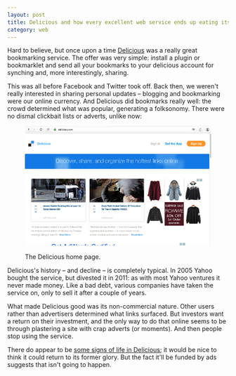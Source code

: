 ```yaml
---
layout: post
title: Delicious and how every excellent web service ends up eating itself
category: web
---
```


Hard to believe, but once upon a time [Delicious](http://delicious.com) was a really great bookmarking service. The offer was very simple: install a plugin or bookmarklet and send all your bookmarks to your delicious account for synching and, more interestingly, sharing.

This was all before Facebook and Twitter took off. Back then, we weren't really interested in sharing personal updates &#8211; blogging and bookmarking were our online currency. And Delicious did bookmarks really well: the crowd determined what was popular, generating a folksonomy. There were no dismal clickbait lists or adverts, unlike now:

<figure class="figure">

<img src="/images/delicious.jpg" alt="The Delicious home page">

<figcaption class="figcaption"><p>The Delicious home page.</p></figcaption>

</figure>

Delicious's history &#8211; and decline &#8211; is completely typical. In 2005 Yahoo bought the service, but divested it in 2011: as with most Yahoo ventures it never made money. Like a bad debt, various companies have taken the service on, only to sell it after a couple of years.

What made Delicious good was its non-commercial nature. Other users rather than advertisers determined what links surfaced. But investors want a return on their investment, and the only way to do that online seems to be through plastering a site with crap adverts (or moments). And then people stop using the service.

There do appear to be [some signs of life in Delicious](http://blog.delicious.com/2016/01/delicious-changes/); it would be nice to think it could return to its former glory. But the fact it'll be funded by ads suggests that isn't going to happen.
